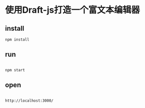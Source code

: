 # 使用Draft-js打造一个富文本编辑器

## install
```
npm install
```

## run
```

npm start
```

## open
```

http://localhost:3000/

```

